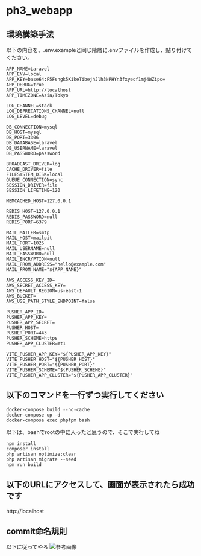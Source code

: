 # ph3_webapp

## 環境構築手法

以下の内容を、.env.exampleと同じ階層に.envファイルを作成し、貼り付けてください。
```console
APP_NAME=Laravel
APP_ENV=local
APP_KEY=base64:F5Fsngk5KikeTibejhJlh3NPHYn3fxyecf1mj4WZipc=
APP_DEBUG=true
APP_URL=http://localhost
APP_TIMEZONE=Asia/Tokyo

LOG_CHANNEL=stack
LOG_DEPRECATIONS_CHANNEL=null
LOG_LEVEL=debug

DB_CONNECTION=mysql
DB_HOST=mysql
DB_PORT=3306
DB_DATABASE=laravel
DB_USERNAME=laravel
DB_PASSWORD=password

BROADCAST_DRIVER=log
CACHE_DRIVER=file
FILESYSTEM_DISK=local
QUEUE_CONNECTION=sync
SESSION_DRIVER=file
SESSION_LIFETIME=120

MEMCACHED_HOST=127.0.0.1

REDIS_HOST=127.0.0.1
REDIS_PASSWORD=null
REDIS_PORT=6379

MAIL_MAILER=smtp
MAIL_HOST=mailpit
MAIL_PORT=1025
MAIL_USERNAME=null
MAIL_PASSWORD=null
MAIL_ENCRYPTION=null
MAIL_FROM_ADDRESS="hello@example.com"
MAIL_FROM_NAME="${APP_NAME}"

AWS_ACCESS_KEY_ID=
AWS_SECRET_ACCESS_KEY=
AWS_DEFAULT_REGION=us-east-1
AWS_BUCKET=
AWS_USE_PATH_STYLE_ENDPOINT=false

PUSHER_APP_ID=
PUSHER_APP_KEY=
PUSHER_APP_SECRET=
PUSHER_HOST=
PUSHER_PORT=443
PUSHER_SCHEME=https
PUSHER_APP_CLUSTER=mt1

VITE_PUSHER_APP_KEY="${PUSHER_APP_KEY}"
VITE_PUSHER_HOST="${PUSHER_HOST}"
VITE_PUSHER_PORT="${PUSHER_PORT}"
VITE_PUSHER_SCHEME="${PUSHER_SCHEME}"
VITE_PUSHER_APP_CLUSTER="${PUSHER_APP_CLUSTER}"

```

## 以下のコマンドを一行ずつ実行してください

```console
docker-compose build --no-cache
docker-compose up -d
docker-compose exec phpfpm bash
```

以下は、bashでrootの中に入ったと思うので、そこで実行してね
```console
npm install
composer install
php artisan optimize:clear
php artisan migrate --seed
npm run build
```

## 以下のURLにアクセスして、画面が表示されたら成功です
http://localhost


## commit命名規則
以下に従ってやろ
![参考画像](./src/public/img/Screen%20Shot%202023-03-07%20at%2023.43.26.png)

